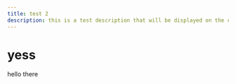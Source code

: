 ```yaml
---
title: test 2
description: this is a test description that will be displayed on the contents page yes and
---
```


<QuickStart>

# yess

hello there
</QuickStart>
